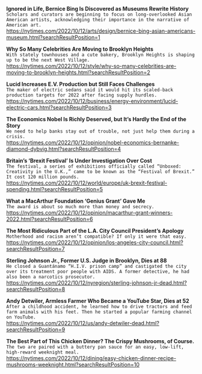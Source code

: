 **Ignored in Life, Bernice Bing Is Discovered as Museums Rewrite History**\
`Scholars and curators are beginning to focus on long-overlooked Asian American artists, acknowledging their importance in the narrative of American art.`\
https://nytimes.com/2022/10/12/arts/design/bernice-bing-asian-americans-museum.html?searchResultPosition=1

**Why So Many Celebrities Are Moving to Brooklyn Heights**\
`With stately townhouses and a cute bakery, Brooklyn Heights is shaping up to be the next West Village.`\
https://nytimes.com/2022/10/12/style/why-so-many-celebrities-are-moving-to-brooklyn-heights.html?searchResultPosition=2

**Lucid Increases E.V. Production but Still Faces Challenges**\
`The maker of electric sedans said it would hit its scaled-back production targets for 2022 after facing supply hurdles.`\
https://nytimes.com/2022/10/12/business/energy-environment/lucid-electric-cars.html?searchResultPosition=3

**The Economics Nobel Is Richly Deserved, but It’s Hardly the End of the Story**\
`We need to help banks stay out of trouble, not just help them during a crisis.`\
https://nytimes.com/2022/10/12/opinion/nobel-economics-bernanke-diamond-dybvig.html?searchResultPosition=4

**Britain’s ‘Brexit Festival’ Is Under Investigation Over Cost**\
`The festival, a series of exhibitions officially called “Unboxed: Creativity in the U.K.,” came to be known as the “Festival of Brexit.” It cost 120 million pounds.`\
https://nytimes.com/2022/10/12/world/europe/uk-brexit-festival-spending.html?searchResultPosition=5

**What a MacArthur Foundation ‘Genius Grant’ Gave Me**\
`The award is about so much more than money and secrecy.`\
https://nytimes.com/2022/10/12/opinion/macarthur-grant-winners-2022.html?searchResultPosition=6

**The Most Ridiculous Part of the L.A. City Council President’s Apology**\
`Motherhood and racism aren’t compatible? If only it were that easy.`\
https://nytimes.com/2022/10/12/opinion/los-angeles-city-council.html?searchResultPosition=7

**Sterling Johnson Jr., Former U.S. Judge in Brooklyn, Dies at 88**\
`He closed a Guantánamo “H.I.V. prison camp” and castigated the city over its treatment poor people with AIDS. A former detective, he had also been a narcotics prosecutor.`\
https://nytimes.com/2022/10/12/nyregion/sterling-johnson-jr-dead.html?searchResultPosition=8

**Andy Detwiler, Armless Farmer Who Became a YouTube Star, Dies at 52**\
`After a childhood accident, he learned how to drive tractors and feed farm animals with his feet. Then he started a popular farming channel on YouTube.`\
https://nytimes.com/2022/10/12/us/andy-detwiler-dead.html?searchResultPosition=9

**The Best Part of This Chicken Dinner? The Crispy Mushrooms, of Course.**\
`The two are paired with a buttery pan sauce for an easy, low-lift, high-reward weeknight meal.`\
https://nytimes.com/2022/10/12/dining/easy-chicken-dinner-recipe-mushrooms-weeknight.html?searchResultPosition=10

